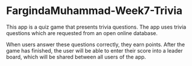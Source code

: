# FargindaMuhammad-Week7-Trivia

This app is a quiz game that presents trivia questions. The app uses trivia questions which are requested from an open online database.

When users answer these questions correctly, they earn points. After the game has finished, the user will be able to enter their score into a leader board, which will be shared between all users of the app.
